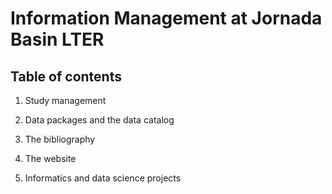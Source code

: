 # Information Management at Jornada Basin LTER

## Table of contents

1. Study management

2. Data packages and the data catalog

2. The bibliography

3. The website

4. Informatics and data science projects
